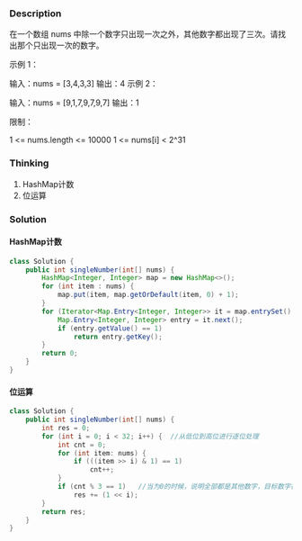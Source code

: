 ### Description

在一个数组 nums 中除一个数字只出现一次之外，其他数字都出现了三次。请找出那个只出现一次的数字。

 

示例 1：

输入：nums = [3,4,3,3]
输出：4
示例 2：

输入：nums = [9,1,7,9,7,9,7]
输出：1


限制：

1 <= nums.length <= 10000
1 <= nums[i] < 2^31

### Thinking

1. HashMap计数
2. 位运算

### Solution

#### HashMap计数

```java
class Solution {
    public int singleNumber(int[] nums) {
        HashMap<Integer, Integer> map = new HashMap<>();
        for (int item : nums) {
            map.put(item, map.getOrDefault(item, 0) + 1);
        }
        for (Iterator<Map.Entry<Integer, Integer>> it = map.entrySet().iterator(); it.hasNext(); ) {
            Map.Entry<Integer, Integer> entry = it.next();
            if (entry.getValue() == 1)
                return entry.getKey();
        }
        return 0;
    }
}
```

#### 位运算

```java
class Solution {
    public int singleNumber(int[] nums) {
        int res = 0;
        for (int i = 0; i < 32; i++) {	//从低位到高位进行逐位处理
            int cnt = 0;
            for (int item: nums) {
                if (((item >> i) & 1) == 1)
                    cnt++;
            }
            if (cnt % 3 == 1)	//当为0的时候，说明全部都是其他数字，目标数字在这一位为0
                res += (1 << i);
        }
        return res;
    }
}
```

